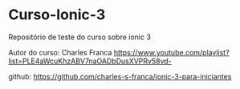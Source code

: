 # Curso-Ionic-3
Repositório de teste do curso sobre ionic 3

Autor do curso:
Charles Franca
https://www.youtube.com/playlist?list=PLE4aWcuKhzABV7naOADbDusXVPRv58vd-

github: 
https://github.com/charles-s-franca/ionic-3-para-iniciantes
